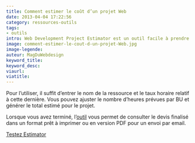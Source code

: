 ```yaml
---
title: Comment estimer le coût d’un projet Web
date: 2013-04-04 17:22:56
category: ressources-outils
tags:
- outils
intro: Web Development Project Estimator est un outil facile à prendre en main permettant aux concepteurs et aux développeurs de sites web d'estimer le temps et les ressources nécessaires pour un projet web.
image: comment-estimer-le-cout-d-un-projet-Web.jpg
image-legende:
auteur: MagDuWebdesign
keyword_title:
keyword_desc:
viaurl:
viatitle:
---
```


<p>Pour l’utiliser, il suffit d’entrer le nom de la ressource et le taux horaire relatif à cette dernière. Vous pouvez ajuster le nombre d’heures prévues par BU et générer le total estimé pour le&nbsp;projet.</p>
<p>Lorsque vous avez terminé, l’<a title="Articles à propos de &quot;outils&quot; - Magazine du Webdesign" href="http://magazineduwebdesign.com/tag/outils/">outil</a> vous permet de consulter le devis finalisé dans un format prêt à imprimer ou en version PDF pour un envoi par email.</p>
<p><a title="Comment estimer le coût d'un projet Web ?" href="http://astuteo.com/estimator/" target="_blank">Testez Estimator</a></p>

